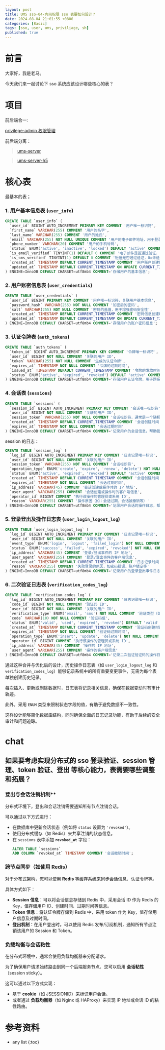 ```yaml
---
layout: post
title: UMS sso-04-内网权限 sso 表要如何设计？
date: 2024-08-04 21:01:55 +0800
categories: [Basic]
tags: [sso, user, ums, priviliage, sh]
published: true
---
```



# 前言

大家好，我是老马。

今天我们来一起讨论下 sso 系统应该设计哪些核心的表？

# 项目

前后端合一:

[privilege-admin 权限管理](https://github.com/houbb/privilege-admin)

前后端分离：

> [ums-server](https://github.com/houbb/ums-server)

> [ums-server-h5](https://github.com/houbb/ums-server-h5)

# 核心表

最基本的表；

### 1. **用户基本信息表 (`user_info`)**
```sql
CREATE TABLE `user_info` (
  `user_id` BIGINT AUTO_INCREMENT PRIMARY KEY COMMENT '用户唯一标识符',
  `first_name` VARCHAR(255) COMMENT '用户的名字',
  `last_name` VARCHAR(255) COMMENT '用户的姓氏',
  `email` VARCHAR(255) NOT NULL UNIQUE COMMENT '用户的电子邮件地址，用于登录和通知',
  `phone_number` VARCHAR(20) COMMENT '用户的手机号码',
  `status` ENUM('active', 'inactive', 'locked') DEFAULT 'active' COMMENT '用户账户状态，表示是否可用',
  `is_email_verified` TINYINT(1) DEFAULT 0 COMMENT '电子邮件是否通过验证，0=未验证，1=已验证',
  `is_sms_verified` TINYINT(1) DEFAULT 0 COMMENT '短信是否通过验证，0=未验证，1=已验证',
  `created_at` TIMESTAMP DEFAULT CURRENT_TIMESTAMP COMMENT '用户账户创建时间',
  `updated_at` TIMESTAMP DEFAULT CURRENT_TIMESTAMP ON UPDATE CURRENT_TIMESTAMP COMMENT '用户信息最后更新时间'
) ENGINE=InnoDB DEFAULT CHARSET=utf8mb4 COMMENT='存储用户的基本信息';
```

### 2. **用户账密信息表 (`user_credentials`)**
```sql
CREATE TABLE `user_credentials` (
  `user_id` BIGINT PRIMARY KEY COMMENT '用户唯一标识符，关联用户基本信息',
  `password_hash` VARCHAR(255) NOT NULL COMMENT '加密后的密码',
  `salt` VARCHAR(255) NOT NULL COMMENT '密码的盐值，用于增强密码安全性',
  `created_at` TIMESTAMP DEFAULT CURRENT_TIMESTAMP COMMENT '密码信息创建时间',
  `updated_at` TIMESTAMP DEFAULT CURRENT_TIMESTAMP ON UPDATE CURRENT_TIMESTAMP COMMENT '密码信息更新时间'
) ENGINE=InnoDB DEFAULT CHARSET=utf8mb4 COMMENT='存储用户的账户密码信息';
```

### 3. **认证令牌表 (`auth_tokens`)**
```sql
CREATE TABLE `auth_tokens` (
  `token_id` BIGINT AUTO_INCREMENT PRIMARY KEY COMMENT '令牌唯一标识符',
  `user_id` BIGINT NOT NULL COMMENT '关联的用户 ID',
  `token` VARCHAR(255) NOT NULL COMMENT '生成的认证令牌',
  `expires_at` TIMESTAMP NOT NULL COMMENT '令牌的过期时间',
  `issued_at` TIMESTAMP DEFAULT CURRENT_TIMESTAMP COMMENT '令牌的发放时间',
  `status` ENUM('active', 'expired', 'revoked') DEFAULT 'active' COMMENT '令牌的状态，标识是否有效'
) ENGINE=InnoDB DEFAULT CHARSET=utf8mb4 COMMENT='存储用户认证令牌，用于跨系统 SSO';
```

### 4. **会话表 (`sessions`)**
```sql
CREATE TABLE `sessions` (
  `session_id` BIGINT AUTO_INCREMENT PRIMARY KEY COMMENT '会话唯一标识符',
  `user_id` BIGINT NOT NULL COMMENT '关联的用户 ID',
  `session_token` VARCHAR(255) NOT NULL COMMENT '会话标识符，通常是一个随机生成的字符串',
  `created_at` TIMESTAMP DEFAULT CURRENT_TIMESTAMP COMMENT '会话创建时间',
  `expires_at` TIMESTAMP NOT NULL COMMENT '会话过期时间'
) ENGINE=InnoDB DEFAULT CHARSET=utf8mb4 COMMENT='记录用户的会话信息，帮助管理用户登录状态';
```

session 的日志：

```sql
CREATE TABLE `session_log` (
  `log_id` BIGINT AUTO_INCREMENT PRIMARY KEY COMMENT '日志记录唯一标识',
  `user_id` BIGINT NOT NULL COMMENT '关联的用户 ID',
  `session_token` VARCHAR(255) NOT NULL COMMENT '会话标识符',
  `operation_type` ENUM('create', 'expire', 'renew', 'delete') NOT NULL COMMENT '会话操作类型：创建、过期、续期、删除',
  `status` ENUM('active', 'expired', 'revoked') DEFAULT 'active' COMMENT '会话状态：活跃、过期、撤销',
  `created_at` TIMESTAMP DEFAULT CURRENT_TIMESTAMP COMMENT '会话创建时间',
  `expires_at` TIMESTAMP NOT NULL COMMENT '会话过期时间',
  `ip_address` VARCHAR(45) COMMENT '会话创建或操作时的 IP 地址',
  `user_agent` VARCHAR(255) COMMENT '会话创建或操作时的客户端信息',
  `operator_id` BIGINT COMMENT '执行该操作的管理员或系统 ID',
  `reason` VARCHAR(255) COMMENT '操作原因（如：会话过期、会话被撤销等）'
) ENGINE=InnoDB DEFAULT CHARSET=utf8mb4 COMMENT='记录用户会话的操作日志，帮助管理会话生命周期';
```

### 5. **登录登出及操作日志表 (`user_login_logout_log`)**
```sql
CREATE TABLE `user_login_logout_log` (
  `log_id` BIGINT AUTO_INCREMENT PRIMARY KEY COMMENT '日志记录唯一标识',
  `user_id` BIGINT NOT NULL COMMENT '关联的用户 ID',
  `event_type` ENUM('login', 'logout', 'failed_login') NOT NULL COMMENT '事件类型：登录、登出、登录失败',
  `status` ENUM('success', 'failed', 'expired', 'revoked') NOT NULL COMMENT '事件状态：成功、失败、过期、撤销',
  `ip_address` VARCHAR(45) COMMENT '登录/登出事件的 IP 地址',
  `user_agent` VARCHAR(255) COMMENT '登录/登出事件的客户端信息',
  `created_at` TIMESTAMP DEFAULT CURRENT_TIMESTAMP COMMENT '日志记录时间',
  `reason` VARCHAR(255) COMMENT '失败登录的原因，如密码错误、账户锁定等'
) ENGINE=InnoDB DEFAULT CHARSET=utf8mb4 COMMENT='记录用户的登录登出事件日志';
```

### 6. **二次验证日志表 (`verification_codes_log`)**
```sql
CREATE TABLE `verification_codes_log` (
  `log_id` BIGINT AUTO_INCREMENT PRIMARY KEY COMMENT '日志记录唯一标识',
  `code_id` BIGINT NOT NULL COMMENT '验证码 ID',
  `user_id` BIGINT NOT NULL COMMENT '关联的用户 ID',
  `verification_type` ENUM('email', 'sms') NOT NULL COMMENT '验证类型（如电子邮件、短信）',
  `code` VARCHAR(10) NOT NULL COMMENT '验证码值',
  `status` ENUM('valid', 'used', 'expired', 'revoked') DEFAULT 'valid' COMMENT '验证码状态',
  `created_at` TIMESTAMP DEFAULT CURRENT_TIMESTAMP COMMENT '验证码创建时间',
  `expires_at` TIMESTAMP NOT NULL COMMENT '验证码过期时间',
  `operation_type` ENUM('insert', 'update', 'delete') NOT NULL COMMENT '操作类型：插入、更新或删除',
  `operator_id` BIGINT COMMENT '执行该操作的管理员或系统 ID',
  `ip_address` VARCHAR(45) COMMENT '操作的 IP 地址',
  `user_agent` VARCHAR(255) COMMENT '操作的客户端信息'
) ENGINE=InnoDB DEFAULT CHARSET=utf8mb4 COMMENT='记录二次验证验证码的操作日志';
```

通过这种合并与优化后的设计，历史操作日志表（如 `user_login_logout_log` 和 `verification_codes_log`）能够记录系统中的所有重要变更事件，无需为每个表单独创建历史记录。

每次插入、更新或删除数据时，日志表将记录相关信息，确保在数据变动时有审计轨迹。

此外，采用 `ENUM` 类型来限制状态字段的值，有助于避免数据不一致性。

这样设计能够简化数据库结构，同时确保全面的日志记录功能，有助于后续的安全审计和问题追踪。

# chat

## 如果要考虑实现分布式的 sso 登录验证、session 管理、token 验证、登出 等核心能力，表需要哪些调整和拓展？

### 登出与会话注销机制**

分布式环境下，登出和会话注销需要通知所有节点注销会话。

可以通过以下方式进行：

- 在数据库中更新会话状态（例如将 `status` 设置为 `'revoked'`）。
- 使用分布式缓存（如 Redis）来共享注销的状态信息。
- 在 `sessions` 表中添加 **`revoked_at`** 字段：
  ```sql
  ALTER TABLE `sessions`
  ADD COLUMN `revoked_at` TIMESTAMP COMMENT '会话撤销时间';
  ```

### 跨节点同步（如使用 Redis）

对于分布式架构，您可以使用 **Redis** 等缓存系统来同步会话信息、认证令牌等。

具体方式如下：

- **Session 信息**：可以将会话信息存储到 Redis 中，采用会话 ID 作为 Redis 的 Key，值存储用户 ID、创建时间、过期时间等信息。
- **Token 信息**：将认证令牌存储到 Redis 中，采用 token 作为 Key，值存储用户信息及过期时间。
- **登出机制**：在用户登出时，可以使用 Redis 发布/订阅机制，通知所有节点注销该用户的 Session 和 Token。

### 负载均衡与会话粘性

在分布式环境中，通常会使用负载均衡器来分配请求。

为了确保用户请求始终路由到同一个后端服务节点，您可以启用 **会话粘性**（session sticky）。

这可以通过以下方式实现：

- 基于 **cookie**（如 JSESSIONID）来标识用户会话。
- 或者通过 **负载均衡器**（如 Nginx 或 HAProxy）来实现 IP 地址或会话 ID 的粘性路由。

# 参考资料

* any list
{:toc}  